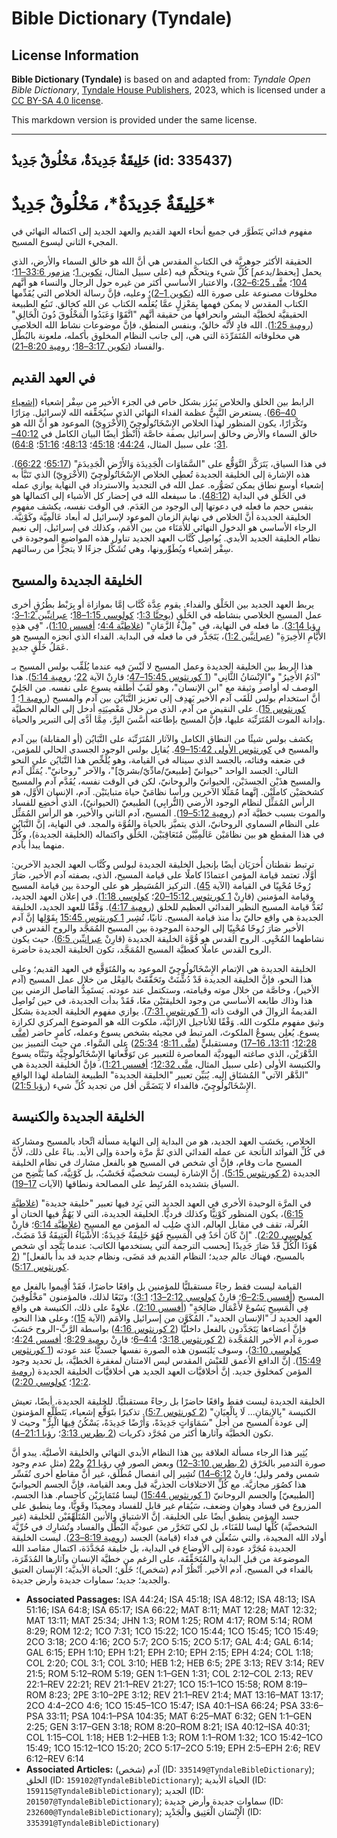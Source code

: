 # Bible Dictionary (Tyndale)

## License Information

**Bible Dictionary (Tyndale)** is based on and adapted from: _Tyndale Open Bible Dictionary_, [Tyndale House Publishers](https://tyndaleopenresources.com/), 2023, which is licensed under a [CC BY-SA 4.0 license](https://creativecommons.org/licenses/by-sa/4.0/legalcode.en).

This markdown version is provided under the same license.



--------------------------------

## خَلِيقَةٌ جَدِيدَةٌ، مَخْلُوقٌ جَدِيدٌ (id: 335437)

خَلِيقَةٌ جَدِيدَةٌ\*، مَخْلُوقٌ جَدِيدٌ\*
==========================================

مفهوم فدائي يَتَطَوَّر في جميع أنحاء العهد القديم والعهد الجديد إلى اكتماله النهائي في المجيء الثاني ليسوع المسيح.

الحقيقة الأكثر جوهريَّة في الكتاب المقدس هي أنَّ الله هو خالق السماء والأرض، الذي يحمل \[يحفظ/يدعم] كُلَّ شيء ويتحكَّم فيه (على سبيل المثال، [تكوين 1](https://ref.ly/Gen1:1-Gen1:31)؛ [مزمور 33:6–11](https://ref.ly/Ps33:6-Ps33:11)؛ [104](https://ref.ly/Ps104:1-Ps104:35)؛ [متَّى 6:25–32](https://ref.ly/Matt6:25-Matt6:32))، والاعتبار الأساسي أكثر من غيره حول الرجال والنساء هو أنَّهم مخلوقات مصنوعة على صورة الله ([تكوين 1–2](https://ref.ly/Gen1:1-Gen2:25))؛ وعليه، فإنَّ رسالة الخلاص التي يُقَدِّمها الكتاب المقدس لا يمكن فهمها بِمَعْزِلٍ عمَّا يُعَلِّمه الكتاب عن الله كخالق. تَنبُع الطبيعة الحقيقيَّة لخطيَّة البشر وانحرافها من حقيقة أنَّهم "اتَّقَوْا وَعَبَدُوا الْمَخْلُوقَ دُونَ الْخَالِقِ" ([رومية 1:25](https://ref.ly/Rom1:25)). الله فادٍ لأنَّه خالقٌ، وبنفس المنطق، فإنَّ موضوعات نشاط الله الخلاصي هي مخلوقاته المُتَمَرِّدَة التي هي، إلى جانب النظام المخلوق بأكمله، ملعونة بالبُطْل والفساد ([تكوين 3:17–18](https://ref.ly/Gen3:17-Gen3:18)؛ [رومية 8:20–21](https://ref.ly/Rom8:20-Rom8:21)).

في العهد القديم
---------------

الرابط بين الخلق والخلاص يَبرُز بشكل خاص في الجزء الأخير من سِفْر إشعياء ([إشعياء 40–66](https://ref.ly/Isa40:1-Isa66:24)). يستعرض النَّبِيُّ عظمة الفداء النهائي الذي سيُحَقِّقه الله لإسرائيل. مِرَارًا وتَكْرَارًا، يكون المنظور لهذا الخلاص الإِسْخَاتُولُوچِيّ (الأُخْرَوِيّ) الموعود هو أنَّ الله هو خالق السماء والأرض وخالق إسرائيل بصفة خاصَّة (اُنْظُرْ أيضًا البيان الكامل في [40:12–31](https://ref.ly/Isa40:12-Isa40:31)؛ على سبيل المثال، [44:24](https://ref.ly/Isa44:24)؛ [45:18](https://ref.ly/Isa45:18)؛ [48:13](https://ref.ly/Isa48:13)؛ [51:16](https://ref.ly/Isa51:16)؛ [64:8](https://ref.ly/Isa64:8)).

في هذا السياق، يَتَرَكَّز التَّوَقُّع على "السَّمَاوَات الْجَدِيدَة وَالأَرْض الْجَدِيدَة" ([65:17](https://ref.ly/Isa65:17)؛ [66:22](https://ref.ly/Isa66:22)). هذه الإشارة إلى الخليقة الجديدة تُعطِي الخلاص الإِسْخَاتُولُوچِيّ (الأُخْرَوِيّ) الذي تَنَبَّأ به إشعياء أوسع نطاق يمكن تَصَوُّره. عمل الله في التجديد والاسترداد في النهاية يوازي عمله في الخَلْق في البداية ([48:12](https://ref.ly/Isa48:12)). ما سيفعله الله في إحضار كل الأشياء إلى اكتمالها هو بنفس حجم ما فعله في دعوتها إلى الوجود من العَدَم. في الوقت نفسه، يكشف مفهوم الخليقة الجديدة أنَّ الخلاص في نهاية الزمان الموعود لإسرائيل له أبعاد عَالَمِيَّة وكَوْنِيَّة. الرجاء الأساسي هو الدخول النهائي للأُمَنَاء من بين الأُمَم، وكذلك في إسرائيل، إلى نعيم نظام الخليقة الجديد الأبدي. يُواصِل كُتَّاب العهد الجديد تناول هذه المواضيع الموجودة في سِفْر إشعياء ويُطَوِّرونها، وهي تُشَكِّل جزءًا لا يتجزَّأ من رسالتهم.

الخليقة الجديدة والمسيح
-----------------------

يربط العهد الجديد بين الخَلْق والفداء. يقوم عِدَّة كُتَّاب إمَّا بموازاة أو بِرَبْط بطُرُقٍ أخرى عمل المسيح الخلاصي بنشاطه في الخَلْق ([يوحنَّا 1:3](https://ref.ly/John1:3)؛ [كولوسي 1:15–18](https://ref.ly/Col1:15-Col1:18)؛ [عبرانيِّين 1:2–3](https://ref.ly/Heb1:2-Heb1:3)؛ [رؤيا 3:14](https://ref.ly/Rev3:14)). ما فعله في النهاية، في "مِلْءُ الزَّمَانِ" ([غلاطيَّة 4:4](https://ref.ly/Gal4:4)؛ [أفسس 1:10](https://ref.ly/Eph1:10))، "فِي هذِهِ الأَيَّامِ الأَخِيرَةِ" ([عبرانيَّين 1:2](https://ref.ly/Heb1:2))، يَتَجَذَّر في ما فعله في البداية. الفداء الذي أنجزه المسيح هو عَمَلُ خَلْقٍ جديدٍ.

هذا الربط بين الخليقة الجديدة وعمل المسيح لا لَبْسَ فيه عندما يُلَقِّب بولس المسيح بـ "آدَمُ الأَخِيرُ" و"الإِنْسَانُ الثَّانِي" ([1 كورنثوس 15:45–47](https://ref.ly/1Cor15:45-1Cor15:47)؛ قارِنْ الآية [22](https://ref.ly/1Cor15:22)؛ [رومية 5:14](https://ref.ly/Rom5:14)). هذا الوصف له أواصر وثيقة مع "ابن الإنسان"، وهو لَقَبٌ أطلقه يسوع على نفسه. من الجَلِيّ أنَّ استخدام بولس للَقَب آدم الأخير يَهدِف إلى تعزيز التَّبَايُن بين آدم والمسيح ([رومية 1](https://ref.ly/Rom1:1-Rom1:32)؛ [1 كورنثوس 15](https://ref.ly/1Cor15:1-1Cor15:58)). على النقيض من آدم، الذي من خلال مَعْصِيَتِهِ أدخل إلى العالم الخطيَّة وإدانة الموت المُتَرَتِّبَة عليها، فإنَّ المسيح بإطاعته أَسَّسَ البِرَّ، مِمَّا أدَّى إلى التبرير والحياة.

يكشف بولس شيئًا من النطاق الكامل والآثار المُتَرَتِّبَة على التَّبَايُن (أو المقابلة) بين آدم والمسيح في [كورنثوس الأولى 15:42–49](https://ref.ly/1Cor15:42-1Cor15:49). يُقابِل بولس الوجود الجسدي الحالي للمؤمن، في ضعفه وفنائه، بالجسد الذي سيناله في القيامة، وهو يُلَخِّص هذا التَّبَايُن على النحو التالي: الجسد الواحد "حيوانيّ \[طبيعيّ/مادِّيّ/بشريّ]"، والآخر "روحانيّ". يُمَثِّل آدم والمسيح هذَيْن الجسدَيْن، الحيوانيّ والروحانيّ، لكن في الوقت نفسه، يُقَدَّم آدم والمسيح كشخصَيْن كاملَيْن. إنَّهما مُمَثِّلا الآخرين ورأسا نظامَيْ حياة متباينَيْن. آدم، الإنسان الأوَّل، هو الرأس المُمَثِّل لنظام الوجود الأرضي (التُّرابِي) الطبيعيّ (الحيوانيّ)، الذي أُخضِع للفساد والموت بسبب خطيَّة آدم ([رومية 5:12–19](https://ref.ly/Rom5:12-Rom5:19)). المسيح، آدم الثاني والأخير، هو الرأس المُمَثِّل على النظام السماوي الروحانيّ، الذي يتميَّز بالحياة والقُوَّة والمجد. في النهاية، إنَّ التَّبَايُن في هذا المقطع هو بين نظامَيْن عَالَمِيَّيْن مُتَعَاقِبَيْن، الخَلْق واكتماله (الخليقة الجديدة)، وكُلٌّ منهما يبدأ بآدم.

ترتبط نقطتان أُخرَيَان أيضًا بإنجيل الخليقة الجديدة لبولس وكُتَّاب العهد الجديد الآخرين: أوَّلًا، تعتمد قيامة المؤمن اعتمادًا كاملًا على قيامة المسيح، الذي، بصفته آدم الأخير، صَارَ رُوحًا مُحْيِيًا في القيامة (الآية [45](https://ref.ly/1Cor15:45)). التركيز المُسَيطِر هو على الوحدة بين قيامة المسيح وقيامة المؤمنين (قارِنْ [1 كورنثوس 15:12–20](https://ref.ly/1Cor15:12-1Cor15:20)؛ [كولوسي 1:18](https://ref.ly/Col1:18)). في إعلان العهد الجديد، تُعَدُّ قيامة المسيح النظير الفدائي العظيم للخلق ([رومية 4:17](https://ref.ly/Rom4:17)). وَفْقًا للعهد الجديد، الخليقة الجديدة هي واقع حاليّ بدأ منذ قيامة المسيح. ثانيًا، تُشِير [1 كورنثوس 15:45](https://ref.ly/1Cor15:45) بِقَوْلِها إنَّ آدم الأخير صَارَ رُوحًا مُحْيِيًا إلى الوحدة الموجودة بين المسيح المُمَجَّد والروح القدس في نشاطهما المُحْيِي. الروح القدس هو قُوَّة الخليقة الجديدة (قارِنْ [عبرانيِّين 6:5](https://ref.ly/Heb6:5)). حيث يكون الروح القدس عاملًا كعطيَّة المسيح المُمَجَّد، تكون الخليقة الجديدة حاضرة.

الخليقة الجديدة هي الإتمام الإِسْخَاتُولُوچِيّ الموعود به والمُتَوَقَّع في العهد القديم؛ وعلى هذا النحو، فإنَّ الخليقة الجديدة قَدْ دُشِّنَتْ وتَحَقَّقَتْ بالفِعْل من خلال عمل المسيح (آدم الأخير)، وخاصَّة من خلال موته وقيامته، وستكتمل عند عودته. يَستَمِدُّ الفاصل الزمني بين هذا وذاك طابعه الأساسي من وجود الخليقتَيْن معًا، فَقَدْ بدأت الجديدة، في حين تُواصِل القديمةُ الزوالَ في الوقت ذاته ([1 كورنثوس 7:31](https://ref.ly/1Cor7:31)). يوازي مفهوم الخليقة الجديدة بشكل وثيق مفهوم ملكوت الله. وَفْقًا للأناجيل الإزائيَّة، ملكوت الله هو الموضوع المركزي لكرازة يسوع. يُعلِن يسوعُ الملكوتَ، المرتبط في مجيئه بشخص يسوع وعمله، كأمرٍ حاضر ([متَّى 12:28](https://ref.ly/Matt12:28)؛ [13:11، 16–17](https://ref.ly/Matt13:11,Matt13:16-Matt13:17)) ومستقبليٍّ ([متَّى 8:11](https://ref.ly/Matt8:11)؛ [25:34](https://ref.ly/Matt25:34)) على السَّواء. من حيث التمييز بين الدَّهْرَيْن، الذي صاغته اليهوديَّة المعاصرة للتعبير عن تَوَقُّعاتها الإِسْخَاتُولُوچِيَّة وتَبَنَّاه يسوع والكنيسة الأولى (على سبيل المثال، [متَّى 12:32](https://ref.ly/Matt12:32)؛ [أفسس 1:21](https://ref.ly/Eph1:21))، فإنَّ الخليقة الجديدة هي "الدَّهْر الآتي" المُشتَاق إليه. يُبَيِّن تعبير "الخليقة الجديدة" الطبيعة الشاملة لهذا الواقع الإِسْخَاتُولُوچِيّ، فالفداء لا يَتَضَمَّن أقل من تجديد كُلِّ شيء ([رؤيا 21:5](https://ref.ly/Rev21:5)).

الخليقة الجديدة والكنيسة
------------------------

الخلاص، بِحَسَبِ العهد الجديد، هو من البداية إلى النهاية مسألة اتِّحاد بالمسيح ومشاركة في كُلِّ الفوائد الناتجة عن عمله الفدائي الذي تَمَّ مرَّة واحدة وإلى الأبد. بناءً على ذلك، لأنَّ المسيح مات وقام، فإنَّ أي شخص في المسيح هو بالفعل مشارك في نظام الخليقة الجديدة ([2 كورنثوس 5:15](https://ref.ly/2Cor5:15)). إنَّ الإشارة ليست شخصيَّة فَحَسْبُ، بل كَوْنِيَّة، كما يَتَّضِح من السياق بتشديده المُرتَبِط على المصالحة ونطاقها (الآيات [17–19](https://ref.ly/2Cor5:17-2Cor5:19)).

في المرَّة الوحيدة الأخرى في العهد الجديد التي يَرِد فيها تعبير "خليقة جديدة" ([غلاطيَّة 6:15](https://ref.ly/Gal6:15))، يكون المنظور كَوْنِيًّا وكذلك فرديًّا. الخليقة الجديدة، التي لا يَهُمُّ فيها الختان أو الغُرلَة، تقف في مقابل العالم، الذي صُلِب له المؤمن مع المسيح ([غلاطيَّة 6:14](https://ref.ly/Gal6:14)؛ قارِنْ [كولوسي 2:20](https://ref.ly/Col2:20)). "إِنْ كَانَ أَحَدٌ فِي الْمَسِيحِ فَهُوَ خَلِيقَةٌ جَدِيدَةٌ: الأَشْيَاءُ الْعَتِيقَةُ قَدْ مَضَتْ، هُوَذَا الْكُلُّ قَدْ صَارَ جَدِيدًا \[بحسب الترجمة التي يستخدمها الكاتب: عندما يَتَّحِد أي شخص بالمسيح، فهناك عالم جديد؛ النظام القديم قد مَضَى، ونظام جديد قد بدأ بالفعل]" ([2 كورنثوس 5:17](https://ref.ly/2Cor5:17)).

القيامة ليست فقط رجاءً مستقبليًّا للمؤمنين بل واقعًا حاضرًا، فَقَدْ أُقِيموا بالفعل مع المسيح ([أفسس 2:5–6](https://ref.ly/Eph2:5-Eph2:6)؛ قارِنْ [كولوسي 2:12–13](https://ref.ly/Col2:12-Col2:13)؛ [3:1](https://ref.ly/Col3:1))؛ وتَبَعًا لذلك، فالمؤمنون "مَخْلُوقِينَ فِي الْمَسِيحِ يَسُوعَ لأَعْمَال صَالِحَةٍ" ([أفسس 2:10](https://ref.ly/Eph2:10)). علاوةً على ذلك، الكنيسة هي واقع العهد الجديد لـ "الإنسان الجديد"، المُكَوَّن من إسرائيل والأُمَم (الآية [15](https://ref.ly/Eph2:15))؛ وعلى هذا النحو، فإنَّ أعضاءها يَتَجَدَّدون بالفعل داخليًّا ([2 كورنثوس 4:16](https://ref.ly/2Cor4:16)) بواسطة الرَّبِّ\-الروح حَسَبَ صورة آدم الأخير المُمَجَّدة ([2 كورنثوس 3:18](https://ref.ly/2Cor3:18)؛ [4:4–6](https://ref.ly/2Cor4:4-2Cor4:6)؛ قارِنْ [رومية 8:29](https://ref.ly/Rom8:29)؛ [أفسس 4:24](https://ref.ly/Eph4:24)؛ [كولوسي 3:10](https://ref.ly/Col3:10))، وسوف يَلبَسون هذه الصورة نفسها جسديًّا عند عودته ([1 كورنثوس 15:49](https://ref.ly/1Cor15:49)). إنَّ الدافع الأعمق للعَيْش المقدس ليس الامتنان لمغفرة الخطيَّة، بل تحديد وجود المؤمن كمخلوق جديد. إنَّ أخلاقيَّات العهد الجديد هي أخلاقيَّات الخليقة الجديدة ([رومية 12:2](https://ref.ly/Rom12:2)؛ [كولوسي 2:20](https://ref.ly/Col2:20)).

الخليقة الجديدة ليست فقط واقعًا حاضرًا بل رجاءً مستقبليًّا. للخليقة الجديدة، أيضًا، تعيش الكنيسة "بِالإِيمَانِ... لَا بِالْعِيَانِ" ([2 كورنثوس 5:7](https://ref.ly/2Cor5:7)). تذكيرًا بتَوَقُّع إشعياء، يَتَطَلَّع المؤمنون إلى عودة المسيح من أجل "سَمَاوَاتٍ جَدِيدَةً، وَأَرْضًا جَدِيدَةً، يَسْكُنُ فِيهَا الْبِرُّ" وحيث لا تكون الخطيَّة وآثارها أكثر من مُجَرَّد ذكريات ([2 بطرس 3:13](https://ref.ly/2Pet3:13)؛ [رؤيا 21:1–4](https://ref.ly/Rev21:1-Rev21:4)).

يُثِير هذا الرجاء مسألة العلاقة بين هذا النظام الأبدي النهائي والخليقة الأصليَّة. يبدو أنَّ صورة التدمير بالحَرْق ([2 بطرس 3:10–12](https://ref.ly/2Pet3:10-2Pet3:12)) وبعض الصور في [رؤيا 21](https://ref.ly/Rev21:1-Rev21:27) و[22](https://ref.ly/Rev22:1-Rev22:21) (مثل عدم وجود شمس وقمر وليل؛ قارِنْ [6:12–14](https://ref.ly/Rev6:12-Rev6:14)) تُشِير إلى انفصال مُطْلَق، غير أنَّ مقاطع أخرى تُفَسِّر هذا كصُوَر مجازيَّة. مع كُلِّ الاختلافات الجذريَّة قبل وبعد القيامة، فإنَّ الجسم الحيوانيّ \[الطبيعيّ] والجسم الروحانيّ ([1 كورنثوس 15:44](https://ref.ly/1Cor15:44)) ليسا مُتَمَايِزَيْن كأجسام. هذا الجسم، المزروع في فساد وهوان وضعف، سَيُقام غير قابل للفساد ومجيدًا وقَوِيًّا، وما ينطبق على جسد المؤمن ينطبق أيضًا على الخليقة. إنَّ الاشتياق والأنين المُتَلَهِّفَيْن للخليقة (غير الشخصيَّة) كُلِّها ليسا للفَنَاء، بل لكي تَتَحَرَّر من عبوديَّة البُطْل والفساد وتُشارِك في حُرِّيَّة أولاد الله المجيدة، والتي سَتُعلَن في فداء (قيامة) الجسد ([رومية 8:19–23](https://ref.ly/Rom8:19-Rom8:23)). ليست الخليقة الجديدة مُجَرَّد عودة إلى الأوضاع في البداية، بل خليقة مُجَدَّدَة، اكتمال مقاصد الله الموضوعة من قبل البداية والمُتَحَقِّقَة، على الرغم من خطيَّة الإنسان وآثارها المُدَمِّرَة، بالفداء في المسيح، آدم الأخير. اُنْظُرْ آدم (شخص)؛ خَلْق؛ الحياة الأبديَّة؛ الإنسان العتيق والجديد؛ جديد؛ سماوات جديدة وأرض جديدة.

* **Associated Passages:** ISA 44:24; ISA 45:18; ISA 48:12; ISA 48:13; ISA 51:16; ISA 64:8; ISA 65:17; ISA 66:22; MAT 8:11; MAT 12:28; MAT 12:32; MAT 13:11; MAT 25:34; JHN 1:3; ROM 1:25; ROM 4:17; ROM 5:14; ROM 8:29; ROM 12:2; 1CO 7:31; 1CO 15:22; 1CO 15:44; 1CO 15:45; 1CO 15:49; 2CO 3:18; 2CO 4:16; 2CO 5:7; 2CO 5:15; 2CO 5:17; GAL 4:4; GAL 6:14; GAL 6:15; EPH 1:10; EPH 1:21; EPH 2:10; EPH 2:15; EPH 4:24; COL 1:18; COL 2:20; COL 3:1; COL 3:10; HEB 1:2; HEB 6:5; 2PE 3:13; REV 3:14; REV 21:5; ROM 5:12–ROM 5:19; GEN 1:1–GEN 1:31; COL 2:12–COL 2:13; REV 22:1–REV 22:21; REV 21:1–REV 21:27; 1CO 15:1–1CO 15:58; ROM 8:19–ROM 8:23; 2PE 3:10–2PE 3:12; REV 21:1–REV 21:4; MAT 13:16–MAT 13:17; 2CO 4:4–2CO 4:6; 1CO 15:45–1CO 15:47; ISA 40:1–ISA 66:24; PSA 33:6–PSA 33:11; PSA 104:1–PSA 104:35; MAT 6:25–MAT 6:32; GEN 1:1–GEN 2:25; GEN 3:17–GEN 3:18; ROM 8:20–ROM 8:21; ISA 40:12–ISA 40:31; COL 1:15–COL 1:18; HEB 1:2–HEB 1:3; ROM 1:1–ROM 1:32; 1CO 15:42–1CO 15:49; 1CO 15:12–1CO 15:20; 2CO 5:17–2CO 5:19; EPH 2:5–EPH 2:6; REV 6:12–REV 6:14
* **Associated Articles:** آدم (شخص) (ID: `335149@TyndaleBibleDictionary`); الخلق (ID: `159102@TyndaleBibleDictionary`); الحياة الأبدية (ID: `159115@TyndaleBibleDictionary`); الجديد (ID: `201507@TyndaleBibleDictionary`); سماوات جديدة وأرض جديدة (ID: `232600@TyndaleBibleDictionary`); الْإِنْسَان الْعَتِيق والْجَدْيِد (ID: `335391@TyndaleBibleDictionary`)

